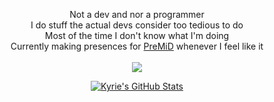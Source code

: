 <div align="center">  
	
Not a dev and nor a programmer  
I do stuff the actual devs consider too tedious to do  
Most of the time I don't know what I'm doing  
Currently making presences for <a href="https://premid.app/users/368399721494216706">PreMiD</a> whenever I feel like it  
<a href="https://discord.com/users/368399721494216706" >  
  <img src="https://lanyard-profile-readme.vercel.app/api/368399721494216706"  />  
</a>  
<div align="center"> 
<a href="https://github.com/kyrie25">
	<img src="https://github-readme-stats.vercel.app/api?username=kyrie25&count_private=true&include_all_commits=true&show_icons=true&theme=dark&custom_title=Kyrie's GitHub Stats" alt="Kyrie's GitHub Stats">
</a>
</div>
